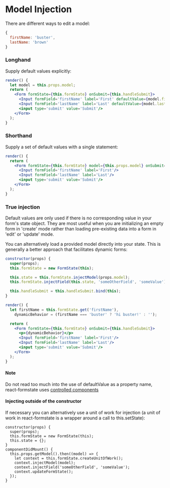 # Model Injection

There are different ways to edit a model:

```jsx
{
  firstName: 'buster',
  lastName: 'brown'
}
```

### Longhand

Supply default values explicitly:

```jsx
render() {
  let model = this.props.model;
  return (
    <Form formState={this.formState} onSubmit={this.handleSubmit}>
      <Input formField='firstName' label='First' defaultValue={model.firstName}/>
      <Input formField='lastName' label='Last' defaultValue={model.lastName}/>
      <input type='submit' value='Submit'/>
    </Form>
  );
}
```

### Shorthand

Supply a set of default values with a single statement:

```jsx
render() {
  return (
    <Form formState={this.formState} model={this.props.model} onSubmit={this.handleSubmit}>
      <Input formField='firstName' label='First'/>
      <Input formField='lastName' label='Last'/>
      <input type='submit' value='Submit'/>
    </Form>
  );
}
```

### True injection

Default values are only used if there is no corresponding value in your form's state object. They are most useful when you are initializing an empty form in 'create' mode rather than loading pre-existing data into a form in 'edit' or 'update' mode.

You can alternatively load a provided model directly into your state. This is generally a better approach that facilitates dynamic forms:

```jsx
constructor(props) {
  super(props);
  this.formState = new FormState(this);

  this.state = this.formState.injectModel(props.model);
  this.formState.injectField(this.state, 'someOtherField', 'someValue');

  this.handleSubmit = this.handleSubmit.bind(this);
}

render() {
  let firstName = this.formState.get('firstName'),
    dynamicBehavior = (firstName === 'buster' ? 'hi buster!' : '');

  return (
    <Form formState={this.formState} onSubmit={this.handleSubmit}>
      <p>{dynamicBehavior}</p>
      <Input formField='firstName' label='First'/>
      <Input formField='lastName' label='Last'/>
      <input type='submit' value='Submit'/>
    </Form>
  );
}
```

#### Note

Do not read too much into the use of defaultValue as a property name, react-formstate uses [controlled components](https://facebook.github.io/react/docs/forms.html#controlled-components)

#### Injecting outside of the constructor

If necessary you can alternatively use a unit of work for injection (a unit of work in react-formstate is a wrapper around a call to this.setState):

```es6
constructor(props) {
  super(props);
  this.formState = new FormState(this);
  this.state = {};
}
componentDidMount() {
  this.props.getModel().then((model) => {
    let context = this.formState.createUnitOfWork();
    context.injectModel(model);
    context.injectField('someOtherField', 'someValue');
    context.updateFormState();
  });
}
```
